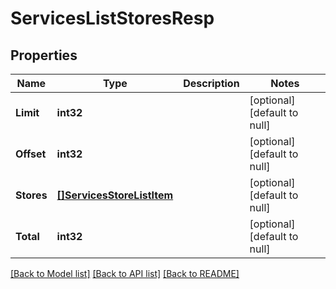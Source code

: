 # ServicesListStoresResp

## Properties
Name | Type | Description | Notes
------------ | ------------- | ------------- | -------------
**Limit** | **int32** |  | [optional] [default to null]
**Offset** | **int32** |  | [optional] [default to null]
**Stores** | [**[]ServicesStoreListItem**](services.StoreListItem.md) |  | [optional] [default to null]
**Total** | **int32** |  | [optional] [default to null]

[[Back to Model list]](../README.md#documentation-for-models) [[Back to API list]](../README.md#documentation-for-api-endpoints) [[Back to README]](../README.md)


